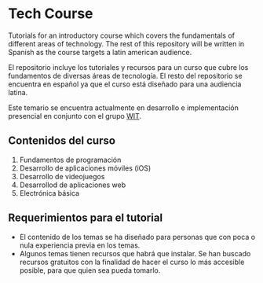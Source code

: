 # Tech Course
Tutorials for an introductory course which covers the fundamentals of different areas of technology. The rest of this repository will be written in Spanish as the course targets a latin american audience.

El repositorio incluye los tutoriales y recursos para un curso que cubre los fundamentos de diversas áreas de tecnología. El resto del repositorio se encuentra en español ya que el curso está diseñado para una audiencia latina.

Este temario se encuentra actualmente en desarrollo e implementación presencial en conjunto con el grupo [WIT](https://www.facebook.com/womenintechmx). 

## Contenidos del curso
1. Fundamentos de programación
2. Desarrollo de aplicaciones móviles (iOS)
3. Desarrollo de videojuegos
4. Desarrollod de aplicaciones web
5. Electrónica básica

## Requerimientos para el tutorial
- El contenido de los temas se ha diseñado para personas que con poca o nula experiencia previa en los temas.
- Algunos temas tienen recursos que habrá que instalar. Se han buscado recursos gratuitos con la finalidad de hacer el curso lo más accesible posible, para que quien sea pueda tomarlo.
